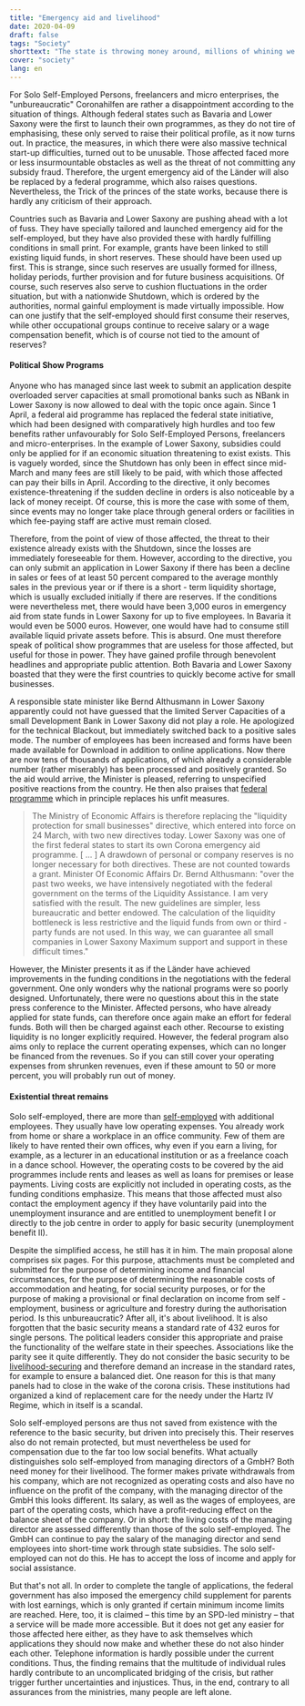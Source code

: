 ```yaml
---
title: "Emergency aid and livelihood"
date: 2020-04-09
draft: false
tags: "Society"
shorttext: "The state is throwing money around, millions of whining we are going broke. But who gets the money? Anyone, or just those who should normally have reserves?"
cover: "society"
lang: en
---
```


For Solo Self-Employed Persons, freelancers and micro enterprises, the "unbureaucratic" Coronahilfen are rather a disappointment according to the situation of things. Although federal states such as Bavaria and Lower Saxony were the first to launch their own programmes, as they do not tire of emphasising, these only served to raise their political profile, as it now turns out. In practice, the measures, in which there were also massive technical start-up difficulties, turned out to be unusable. Those affected faced more or less insurmountable obstacles as well as the threat of not committing any subsidy fraud. Therefore, the urgent emergency aid of the Länder will also be replaced by a federal programme, which also raises questions. Nevertheless, the Trick of the princes of the state works, because there is hardly any criticism of their approach.

Countries such as Bavaria and Lower Saxony are pushing ahead with a lot of fuss. They have specially tailored and launched emergency aid for the self-employed, but they have also provided these with hardly fulfilling conditions in small print. For example, grants have been linked to still existing liquid funds, in short reserves. These should have been used up first. This is strange, since such reserves are usually formed for illness, holiday periods, further provision and for future business acquisitions. Of course, such reserves also serve to cushion fluctuations in the order situation, but with a nationwide Shutdown, which is ordered by the authorities, normal gainful employment is made virtually impossible. How can one justify that the self-employed should first consume their reserves, while other occupational groups continue to receive salary or a wage compensation benefit, which is of course not tied to the amount of reserves?

#### Political Show Programs

Anyone who has managed since last week to submit an application despite overloaded server capacities at small promotional banks such as NBank in Lower Saxony is now allowed to deal with the topic once again. Since 1 April, a federal aid programme has replaced the federal state initiative, which had been designed with comparatively high hurdles and too few benefits rather unfavourably for Solo Self-Employed Persons, freelancers and micro-enterprises. In the example of Lower Saxony, subsidies could only be applied for if an economic situation threatening to exist exists. This is vaguely worded, since the Shutdown has only been in effect since mid-March and many fees are still likely to be paid, with which those affected can pay their bills in April. According to the directive, it only becomes existence-threatening if the sudden decline in orders is also noticeable by a lack of money receipt. Of course, this is more the case with some of them, since events may no longer take place through general orders or facilities in which fee-paying staff are active must remain closed.

Therefore, from the point of view of those affected, the threat to their existence already exists with the Shutdown, since the losses are immediately foreseeable for them. However, according to the directive, you can only submit an application in Lower Saxony if there has been a decline in sales or fees of at least 50 percent compared to the average monthly sales in the previous year or if there is a short - term liquidity shortage, which is usually excluded initially if there are reserves. If the conditions were nevertheless met, there would have been 3,000 euros in emergency aid from state funds in Lower Saxony for up to five employees. In Bavaria it would even be 5000 euros. However, one would have had to consume still available liquid private assets before. This is absurd. One must therefore speak of political show programmes that are useless for those affected, but useful for those in power. They have gained profile through benevolent headlines and appropriate public attention. Both Bavaria and Lower Saxony boasted that they were the first countries to quickly become active for small businesses.

A responsible state minister like Bernd Althusmann in Lower Saxony apparently could not have guessed that the limited Server Capacities of a small Development Bank in Lower Saxony did not play a role. He apologized for the technical Blackout, but immediately switched back to a positive sales mode. The number of employees has been increased and forms have been made available for Download in addition to online applications. Now there are now tens of thousands of applications, of which already a considerable number (rather miserably) has been processed and positively granted. So the aid would arrive, the Minister is pleased, referring to unspecified positive reactions from the country. He then also praises that [federal programme](https://www.mw.niedersachsen.de/startseite/aktuelles/presseinformationen/niedersachsen-passt-richtlinien-zur-liquiditatssicherung-an-187047.html "Niedersachsen passt Richtlinien zur Liquiditätssicherung an") which in principle replaces his unfit measures.

> The Ministry of Economic Affairs is therefore replacing the "liquidity protection for small businesses" directive, which entered into force on 24 March, with two new directives today. Lower Saxony was one of the first federal states to start its own Corona emergency aid programme. [ ... ] A drawdown of personal or company reserves is no longer necessary for both directives. These are not counted towards a grant. Minister Of Economic Affairs Dr. Bernd Althusmann: "over the past two weeks, we have intensively negotiated with the federal government on the terms of the Liquidity Assistance. I am very satisfied with the result. The new guidelines are simpler, less bureaucratic and better endowed. The calculation of the liquidity bottleneck is less restrictive and the liquid funds from own or third - party funds are not used. In this way, we can guarantee all small companies in Lower Saxony Maximum support and support in these difficult times."

However, the Minister presents it as if the Länder have achieved improvements in the funding conditions in the negotiations with the federal government. One only wonders why the national programs were so poorly designed. Unfortunately, there were no questions about this in the state press conference to the Minister. Affected persons, who have already applied for state funds, can therefore once again make an effort for federal funds. Both will then be charged against each other. Recourse to existing liquidity is no longer explicitly required. However, the federal program also aims only to replace the current operating expenses, which can no longer be financed from the revenues. So if you can still cover your operating expenses from shrunken revenues, even if these amount to 50 or more percent, you will probably run out of money.

#### Existential threat remains

Solo self-employed, there are more than [self-employed](https://www.destatis.de/DE/Presse/Pressemitteilungen/2020/03/PD20_N013_132.html "Im Jahr 2018 waren 4 Millionen Menschen selbstständig tätig") with additional employees. They usually have low operating expenses. You already work from home or share a workplace in an office community. Few of them are likely to have rented their own offices, why even if you earn a living, for example, as a lecturer in an educational institution or as a freelance coach in a dance school. However, the operating costs to be covered by the aid programmes include rents and leases as well as loans for premises or lease payments. Living costs are explicitly not included in operating costs, as the funding conditions emphasize. This means that those affected must also contact the employment agency if they have voluntarily paid into the unemployment insurance and are entitled to unemployment benefit I or directly to the job centre in order to apply for basic security (unemployment benefit II).

Despite the simplified access, he still has it in him. The main proposal alone comprises six pages. For this purpose, attachments must be completed and submitted for the purpose of determining income and financial circumstances, for the purpose of determining the reasonable costs of accommodation and heating, for social security purposes, or for the purpose of making a provisional or final declaration on income from self - employment, business or agriculture and forestry during the authorisation period. Is this unbureaucratic? After all, it's about livelihood. It is also forgotten that the basic security means a standard rate of 432 euros for single persons. The political leaders consider this appropriate and praise the functionality of the welfare state in their speeches. Associations like the parity see it quite differently. They do not consider the basic security to be [livelihood-securing](https://www.der-paritaetische.de/presse/corona-krise-paritaetischer-fordert-notprogramm-fuer-menschen-in-hartz-iv/ "Corona-Krise: Paritätischer fordert Notprogramm für Menschen in Hartz IV") and therefore demand an increase in the standard rates, for example to ensure a balanced diet. One reason for this is that many panels had to close in the wake of the corona crisis. These institutions had organized a kind of replacement care for the needy under the Hartz IV Regime, which in itself is a scandal.

Solo self-employed persons are thus not saved from existence with the reference to the basic security, but driven into precisely this. Their reserves also do not remain protected, but must nevertheless be used for compensation due to the far too low social benefits. What actually distinguishes solo self-employed from managing directors of a GmbH? Both need money for their livelihood. The former makes private withdrawals from his company, which are not recognized as operating costs and also have no influence on the profit of the company, with the managing director of the GmbH this looks different. Its salary, as well as the wages of employees, are part of the operating costs, which have a profit-reducing effect on the balance sheet of the company. Or in short: the living costs of the managing director are assessed differently than those of the solo self-employed. The GmbH can continue to pay the salary of the managing director and send employees into short-time work through state subsidies. The solo self-employed can not do this. He has to accept the loss of income and apply for social assistance.

But that's not all. In order to complete the tangle of applications, the federal government has also imposed the emergency child supplement for parents with lost earnings, which is only granted if certain minimum income limits are reached. Here, too, it is claimed – this time by an SPD-led ministry – that a service will be made more accessible. But it does not get any easier for those affected here either, as they have to ask themselves which applications they should now make and whether these do not also hinder each other. Telephone information is hardly possible under the current conditions. Thus, the finding remains that the multitude of individual rules hardly contribute to an uncomplicated bridging of the crisis, but rather trigger further uncertainties and injustices. Thus, in the end, contrary to all assurances from the ministries, many people are left alone.
